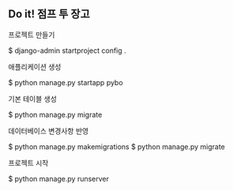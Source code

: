 ## Do it! 점프 투 장고


프로젝트 만들기

$ django-admin startproject config .


애플리케이션 생성

$ python manage.py startapp pybo


기본 테이블 생성

$ python manage.py migrate


데이터베이스 변경사항 반영

$ python manage.py makemigrations
$ python manage.py migrate


프로젝트 시작

$ python manage.py runserver

